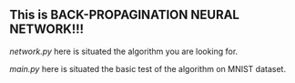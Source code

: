 ## This is BACK-PROPAGINATION NEURAL NETWORK!!!

*network.py* here is situated the algorithm you are looking for.

*main.py* here is situated the basic test of the algorithm on MNIST dataset.
